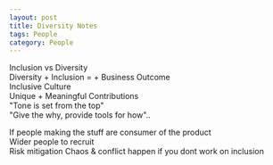```yaml
---
layout: post
title: Diversity Notes
tags: People 
category: People 
---
```

Inclusion vs Diversity  
Diversity + Inclusion = + Business Outcome  
Inclusive Culture  
Unique + Meaningful Contributions  
"Tone is set from the top"  
"Give the why, provide tools for how"..  

If people making the stuff are consumer of the product  
Wider people to recruit  
Risk mitigation
Chaos & conflict happen if you dont work on inclusion
